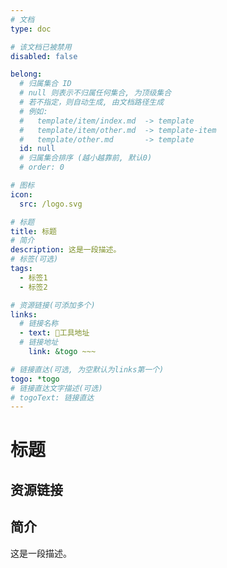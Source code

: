 ```yaml
---
# 文档
type: doc

# 该文档已被禁用
disabled: false

belong:
  # 归属集合 ID
  # null 则表示不归属任何集合, 为顶级集合
  # 若不指定，则自动生成, 由文档路径生成
  # 例如:
  #   template/item/index.md  -> template
  #   template/item/other.md  -> template-item
  #   template/other.md       -> template
  id: null
  # 归属集合排序 (越小越靠前, 默认0)
  # order: 0

# 图标
icon:
  src: /logo.svg

# 标题
title: 标题
# 简介
description: 这是一段描述。
# 标签(可选)
tags:
  - 标签1
  - 标签2

# 资源链接(可添加多个)
links:
  # 链接名称
  - text: 🎨工具地址
  # 链接地址
    link: &togo ~~~

# 链接直达(可选, 为空默认为links第一个)
togo: *togo
# 链接直达文字描述(可选)
# togoText: 链接直达
---
```


<!-- 显示 Logo -->
<ShowLogo />

# 标题

<!-- 显示标签 -->
<ShowTags />

<!-- 显示面包屑 -->
<ShowBreadcrumb />

## 资源链接

<!-- 显示资源链接 links -->
<ShowLinks />

## 简介

这是一段描述。
